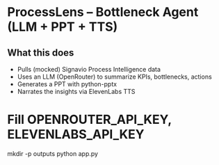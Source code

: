# ProcessLens – Bottleneck Agent (LLM + PPT + TTS)

## What this does
- Pulls (mocked) Signavio Process Intelligence data
- Uses an LLM (OpenRouter) to summarize KPIs, bottlenecks, actions
- Generates a PPT with python-pptx
- Narrates the insights via ElevenLabs TTS

# Fill OPENROUTER_API_KEY, ELEVENLABS_API_KEY
mkdir -p outputs
python app.py
